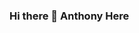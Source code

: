 ### Hi there 🌱 Anthony Here

<!--
**anthondevg/anthondevg** is a ✨ _special_ ✨ repository because its `README.md` (this file) appears on your GitHub profile.

![Discourse users](https://img.shields.io/discourse/users)

Here are some ideas to get you started:

- 🔭 I’m currently working on ...
- 🌱 I’m currently learning ...
- 👯 I’m looking to collaborate on ...
- 🤔 I’m looking for help with ...
- 💬 Ask me about ...
- 📫 How to reach me: ...
- 😄 Pronouns: ...
- ⚡ Fun fact: ...
-->
